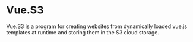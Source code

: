 # Vue.S3

Vue.S3 is a program for creating websites from dynamically loaded vue.js templates at runtime and storing them in the S3 cloud storage.
